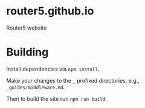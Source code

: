 # router5.github.io
Router5 website

# Building
Install dependencies via `npm install`.

Make your changes to the `_` prefixed directories, e.g., `_guides/middleware.md`.

Then to build the site run `npm run build`.
